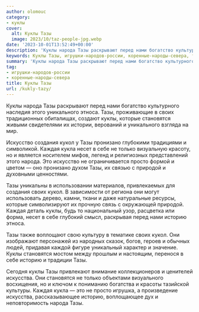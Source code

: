 ```yaml
---
author: olomouc
category:
- куклы
cover:
  alt: Куклы Тазы
  image: 2023/10/taz-people-jpg.webp
date: '2023-10-01T13:52:49+00:00'
description: 'Куклы народа Тазы раскрывают перед нами богатство культурного наследия этого уникального этноса. Тазы, проживающие в своих традиционных обиталищах,...'
keywords: Куклы Тазы, игрушки-народов-россии, коренные-народы-севера, тазы, куклы, народа, своих, становятся, кукол, каждая, историю, нами, уникального, этноса, которые, искусство, создания, пронизано
summary: 'Куклы народа Тазы раскрывают перед нами богатство культурного наследия этого уникального этноса. Тазы, проживающие в своих традиционных обиталищах,...'
tag:
- игрушки-народов-россии
- коренные-народы-севера
title: Куклы Тазы
url: /kukly-tazy/
---
```


Куклы народа Тазы раскрывают перед нами богатство культурного наследия этого уникального этноса. Тазы, проживающие в своих традиционных обиталищах, создают куклы, которые становятся живыми свидетелями их истории, верований и уникального взгляда на мир.

Искусство создания кукол у Тазы пронизано глубокими традициями и символикой. Каждая кукла несет в себе не только визуальную красоту, но и является носителем мифов, легенд и религиозных представлений этого народа. Это искусство не ограничивается просто формой и цветом — оно пронизано духом Тазы, их связью с природой и духовными ценностями.

Тазы уникальны в использовании материалов, привлекаемых для создания своих кукол. В зависимости от региона они могут использовать дерево, камни, ткани и даже натуральные ресурсы, которые символизируют их прочную связь с окружающей природой. Каждая деталь куклы, будь то национальный узор, расцветка или форма, несет в себе глубокий смысл, раскрывая перед нами историю этноса.

Тазы также воплощают свою культуру в тематике своих кукол. Они изображают персонажей из народных сказок, богов, героев и обычных людей, придавая каждой фигуре уникальный характер и значение. Куклы становятся мостом между прошлым и настоящим, перенося в себе историю и традиции Тазы.

Сегодня куклы Тазы привлекают внимание коллекционеров и ценителей искусства. Они становятся не только объектами визуального восхищения, но и ключом к пониманию богатства и красоты тазийской культуры. Каждая кукла — это не просто игрушка, а произведение искусства, рассказывающее историю, воплощающее дух и неповторимость народа Тазы.